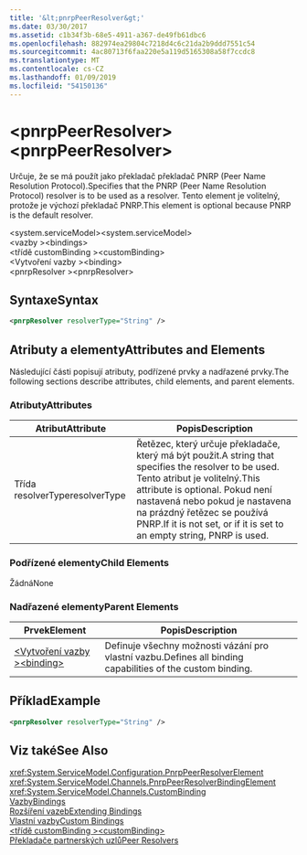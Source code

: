 ```yaml
---
title: '&lt;pnrpPeerResolver&gt;'
ms.date: 03/30/2017
ms.assetid: c1b34f3b-68e5-4911-a367-de49fb61dbc6
ms.openlocfilehash: 882974ea29804c7218d4c6c21da2b9ddd7551c54
ms.sourcegitcommit: 4ac80713f6faa220e5a119d5165308a58f7ccdc8
ms.translationtype: MT
ms.contentlocale: cs-CZ
ms.lasthandoff: 01/09/2019
ms.locfileid: "54150136"
---
```

# <a name="ltpnrppeerresolvergt"></a><span data-ttu-id="046b7-102">&lt;pnrpPeerResolver&gt;</span><span class="sxs-lookup"><span data-stu-id="046b7-102">&lt;pnrpPeerResolver&gt;</span></span>
<span data-ttu-id="046b7-103">Určuje, že se má použít jako překladač překladač PNRP (Peer Name Resolution Protocol).</span><span class="sxs-lookup"><span data-stu-id="046b7-103">Specifies that the PNRP (Peer Name Resolution Protocol) resolver is to be used as a resolver.</span></span> <span data-ttu-id="046b7-104">Tento element je volitelný, protože je výchozí překladač PNRP.</span><span class="sxs-lookup"><span data-stu-id="046b7-104">This element is optional because PNRP is the default resolver.</span></span>  
  
 <span data-ttu-id="046b7-105">\<system.serviceModel></span><span class="sxs-lookup"><span data-stu-id="046b7-105">\<system.serviceModel></span></span>  
<span data-ttu-id="046b7-106">\<vazby ></span><span class="sxs-lookup"><span data-stu-id="046b7-106">\<bindings></span></span>  
<span data-ttu-id="046b7-107">\<třídě customBinding ></span><span class="sxs-lookup"><span data-stu-id="046b7-107">\<customBinding></span></span>  
<span data-ttu-id="046b7-108">\<Vytvoření vazby ></span><span class="sxs-lookup"><span data-stu-id="046b7-108">\<binding></span></span>  
<span data-ttu-id="046b7-109">\<pnrpResolver ></span><span class="sxs-lookup"><span data-stu-id="046b7-109">\<pnrpResolver></span></span>  
  
## <a name="syntax"></a><span data-ttu-id="046b7-110">Syntaxe</span><span class="sxs-lookup"><span data-stu-id="046b7-110">Syntax</span></span>  
  
```xml  
<pnrpResolver resolverType="String" />
```  
  
## <a name="attributes-and-elements"></a><span data-ttu-id="046b7-111">Atributy a elementy</span><span class="sxs-lookup"><span data-stu-id="046b7-111">Attributes and Elements</span></span>  
 <span data-ttu-id="046b7-112">Následující části popisují atributy, podřízené prvky a nadřazené prvky.</span><span class="sxs-lookup"><span data-stu-id="046b7-112">The following sections describe attributes, child elements, and parent elements.</span></span>  
  
### <a name="attributes"></a><span data-ttu-id="046b7-113">Atributy</span><span class="sxs-lookup"><span data-stu-id="046b7-113">Attributes</span></span>  
  
|<span data-ttu-id="046b7-114">Atribut</span><span class="sxs-lookup"><span data-stu-id="046b7-114">Attribute</span></span>|<span data-ttu-id="046b7-115">Popis</span><span class="sxs-lookup"><span data-stu-id="046b7-115">Description</span></span>|  
|---------------|-----------------|  
|<span data-ttu-id="046b7-116">Třída resolverType</span><span class="sxs-lookup"><span data-stu-id="046b7-116">resolverType</span></span>|<span data-ttu-id="046b7-117">Řetězec, který určuje překladače, který má být použit.</span><span class="sxs-lookup"><span data-stu-id="046b7-117">A string that specifies the resolver to be used.</span></span> <span data-ttu-id="046b7-118">Tento atribut je volitelný.</span><span class="sxs-lookup"><span data-stu-id="046b7-118">This attribute is optional.</span></span> <span data-ttu-id="046b7-119">Pokud není nastavená nebo pokud je nastavena na prázdný řetězec se používá PNRP.</span><span class="sxs-lookup"><span data-stu-id="046b7-119">If it is not set, or if it is set to an empty string, PNRP is used.</span></span>|  
  
### <a name="child-elements"></a><span data-ttu-id="046b7-120">Podřízené elementy</span><span class="sxs-lookup"><span data-stu-id="046b7-120">Child Elements</span></span>  
 <span data-ttu-id="046b7-121">Žádná</span><span class="sxs-lookup"><span data-stu-id="046b7-121">None</span></span>  
  
### <a name="parent-elements"></a><span data-ttu-id="046b7-122">Nadřazené elementy</span><span class="sxs-lookup"><span data-stu-id="046b7-122">Parent Elements</span></span>  
  
|<span data-ttu-id="046b7-123">Prvek</span><span class="sxs-lookup"><span data-stu-id="046b7-123">Element</span></span>|<span data-ttu-id="046b7-124">Popis</span><span class="sxs-lookup"><span data-stu-id="046b7-124">Description</span></span>|  
|-------------|-----------------|  
|[<span data-ttu-id="046b7-125">\<Vytvoření vazby ></span><span class="sxs-lookup"><span data-stu-id="046b7-125">\<binding></span></span>](../../../../../docs/framework/misc/binding.md)|<span data-ttu-id="046b7-126">Definuje všechny možnosti vázání pro vlastní vazbu.</span><span class="sxs-lookup"><span data-stu-id="046b7-126">Defines all binding capabilities of the custom binding.</span></span>|  
  
## <a name="example"></a><span data-ttu-id="046b7-127">Příklad</span><span class="sxs-lookup"><span data-stu-id="046b7-127">Example</span></span>  
  
```xml  
<pnrpResolver resolverType="String" />
```  
  
## <a name="see-also"></a><span data-ttu-id="046b7-128">Viz také</span><span class="sxs-lookup"><span data-stu-id="046b7-128">See Also</span></span>  
 <xref:System.ServiceModel.Configuration.PnrpPeerResolverElement>  
 <xref:System.ServiceModel.Channels.PnrpPeerResolverBindingElement>  
 <xref:System.ServiceModel.Channels.CustomBinding>  
 [<span data-ttu-id="046b7-129">Vazby</span><span class="sxs-lookup"><span data-stu-id="046b7-129">Bindings</span></span>](../../../../../docs/framework/wcf/bindings.md)  
 [<span data-ttu-id="046b7-130">Rozšíření vazeb</span><span class="sxs-lookup"><span data-stu-id="046b7-130">Extending Bindings</span></span>](../../../../../docs/framework/wcf/extending/extending-bindings.md)  
 [<span data-ttu-id="046b7-131">Vlastní vazby</span><span class="sxs-lookup"><span data-stu-id="046b7-131">Custom Bindings</span></span>](../../../../../docs/framework/wcf/extending/custom-bindings.md)  
 [<span data-ttu-id="046b7-132">\<třídě customBinding ></span><span class="sxs-lookup"><span data-stu-id="046b7-132">\<customBinding></span></span>](../../../../../docs/framework/configure-apps/file-schema/wcf/custombinding.md)  
 [<span data-ttu-id="046b7-133">Překladače partnerských uzlů</span><span class="sxs-lookup"><span data-stu-id="046b7-133">Peer Resolvers</span></span>](../../../../../docs/framework/wcf/feature-details/peer-resolvers.md)
